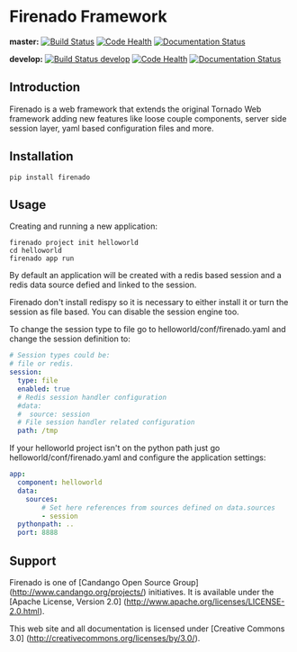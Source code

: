 # Firenado Framework 

**master:** [![Build Status](https://travis-ci.org/candango/firenado.svg?branch=master)](https://travis-ci.org/candango/firenado)
[![Code Health](https://landscape.io/github/candango/firenado/master/landscape.svg?style=flat)](https://landscape.io/github/candango/firenado/master)
[![Documentation Status](https://readthedocs.org/projects/firenado/badge/?version=latest)](https://readthedocs.org/projects/firenado/?badge=latest)

**develop:** [![Build Status develop](https://travis-ci.org/candango/firenado.svg?branch=develop)](https://travis-ci.org/candango/firenado)
[![Code Health](https://landscape.io/github/candango/firenado/develop/landscape.svg?style=flat)](https://landscape.io/github/candango/firenado/develop)
[![Documentation Status](https://readthedocs.org/projects/firenado/badge/?version=develop)](http://firenado.readthedocs.org/en/latest/?badge=develop)


## Introduction

Firenado is a web framework that extends the original Tornado Web framework
adding new features like loose couple components, server side session layer, 
yaml based configuration files and more.

## Installation

```
pip install firenado
```

## Usage

Creating and running a new application:

```shell
firenado project init helloworld
cd helloworld
firenado app run
```

By default an application will be created with a redis based session and a 
redis data source defied and linked to the session.

Firenado don't install redispy so it is necessary to either install it or turn
the session as file based. You can disable the session engine too.

To change the session type to file go to helloworld/conf/firenado.yaml and
change the session definition to:

```yaml
# Session types could be:
# file or redis.
session:
  type: file
  enabled: true
  # Redis session handler configuration
  #data:
  #  source: session
  # File session handler related configuration
  path: /tmp
```

If your helloworld project isn't on the python path just go 
helloworld/conf/firenado.yaml and configure the application settings:

```yaml
app:
  component: helloworld
  data:
    sources:
        # Set here references from sources defined on data.sources
        - session
  pythonpath: ..
  port: 8888
```

## Support

Firenado is one of [Candango Open Source Group]
(http://www.candango.org/projects/) initiatives. It is available under
the [Apache License, Version 2.0]
(http://www.apache.org/licenses/LICENSE-2.0.html).

This web site and all documentation is licensed under [Creative
Commons 3.0] (http://creativecommons.org/licenses/by/3.0/).